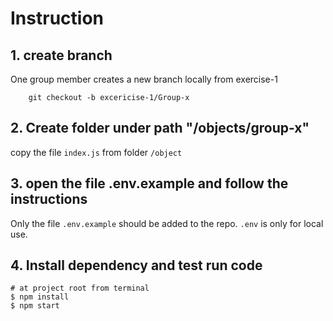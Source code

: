 # Instruction

## 1. create branch
One group member creates a new branch locally from exercise-1
```
    git checkout -b excericise-1/Group-x
```

## 2. Create folder under path "/objects/group-x"
copy the file `index.js` from folder `/object`

## 3. open the file .env.example and follow the instructions
Only the file `.env.example` should be added to the repo. `.env` is only for local use.

## 4. Install dependency and test run code
```
# at project root from terminal
$ npm install
$ npm start
```
